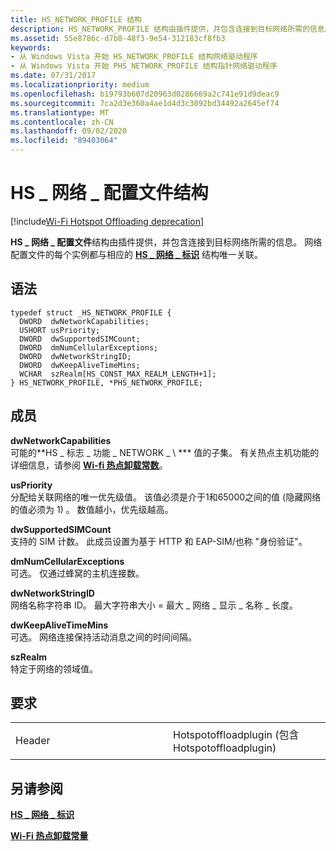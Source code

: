 ```yaml
---
title: HS_NETWORK_PROFILE 结构
description: HS_NETWORK_PROFILE 结构由插件提供，并包含连接到目标网络所需的信息。 网络配置文件的每个实例都与相应的 HS_NETWORK_IDENTITY 结构唯一关联。
ms.assetid: 55e8786c-d7b8-48f3-9e54-312183cf8fb3
keywords:
- 从 Windows Vista 开始 HS_NETWORK_PROFILE 结构网络驱动程序
- 从 Windows Vista 开始 PHS_NETWORK_PROFILE 结构指针网络驱动程序
ms.date: 07/31/2017
ms.localizationpriority: medium
ms.openlocfilehash: b19793b607d20963d0286669a2c741e91d9deac9
ms.sourcegitcommit: 7ca2d3e360a4ae1d4d3c3092bd34492a2645ef74
ms.translationtype: MT
ms.contentlocale: zh-CN
ms.lasthandoff: 09/02/2020
ms.locfileid: "89403064"
---
```

# <a name="hs_network_profile-structure"></a>HS \_ 网络 \_ 配置文件结构

[!include[Wi-Fi Hotspot Offloading deprecation](../includes/wi-fi-hotspot-offloading-deprecation.md)]


**HS \_ 网络 \_ 配置文件**结构由插件提供，并包含连接到目标网络所需的信息。 网络配置文件的每个实例都与相应的 [**HS \_ 网络 \_ 标识**](hs-network-identity.md) 结构唯一关联。

<a name="syntax"></a>语法
------

```ManagedCPlusPlus
typedef struct _HS_NETWORK_PROFILE {
  DWORD  dwNetworkCapabilities;
  USHORT usPriority;
  DWORD  dwSupportedSIMCount;
  DWORD  dmNumCellularExceptions;
  DWORD  dwNetworkStringID;
  DWORD  dwKeepAliveTimeMins;
  WCHAR  szRealm[HS_CONST_MAX_REALM_LENGTH+1];
} HS_NETWORK_PROFILE, *PHS_NETWORK_PROFILE;
```

<a name="members"></a>成员
-------

**dwNetworkCapabilities**  
可能的**HS \_ 标志 \_ 功能 \_ NETWORK \_ \\ *** 值的子集。 有关热点主机功能的详细信息，请参阅 [**Wi-fi 热点卸载常数**](wi-fi-hotspot-offloading-constants.md)。

**usPriority**  
分配给关联网络的唯一优先级值。 该值必须是介于1和65000之间的值 (隐藏网络的值必须为 1) 。 数值越小，优先级越高。

**dwSupportedSIMCount**  
支持的 SIM 计数。 此成员设置为基于 HTTP 和 EAP-SIM/也称 "身份验证"。

**dmNumCellularExceptions**  
可选。 仅通过蜂窝的主机连接数。

**dwNetworkStringID**  
网络名称字符串 ID。 最大字符串大小 = 最大 \_ 网络 \_ 显示 \_ 名称 \_ 长度。

**dwKeepAliveTimeMins**  
可选。 网络连接保持活动消息之间的时间间隔。

**szRealm**  
特定于网络的领域值。

<a name="requirements"></a>要求
------------

<table>
<colgroup>
<col width="50%" />
<col width="50%" />
</colgroup>
<tbody>
<tr class="odd">
<td><p>Header</p></td>
<td>Hotspotoffloadplugin (包含 Hotspotoffloadplugin) </td>
</tr>
</tbody>
</table>

## <a name="see-also"></a>另请参阅


[**HS \_ 网络 \_ 标识**](hs-network-identity.md)

[**Wi-Fi 热点卸载常量**](wi-fi-hotspot-offloading-constants.md)

 

 




